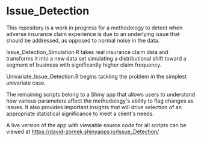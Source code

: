 # Issue_Detection

This repository is a work in progress for a methodology to detect when adverse insurance claim experience is due to an underlying issue that should be addressed, as opposed to normal noise in the data.

Issue_Detection_Simulation.R takes real insurance claim data and transforms it into a new data set simulating a distributional shift toward a segment of business with significantly higher claim frequency.

Univariate_Issue_Detection.R begins tackling the problem in the simplest univariate case.

The remaining scripts belong to a Shiny app that allows users to understand how various parameters affect the methodology's ability to flag changes as issues. It also provides important insights that will drive selection of an appropriate statistical significance to meet a client's needs.

A live version of the app with viewable source code for all scripts can be viewed at https://david-zornek.shinyapps.io/Issue_Detection/
